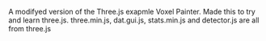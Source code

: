 A modifyed version of the Three.js exapmle Voxel Painter. Made this to try and learn three.js.
three.min.js, dat.gui.js, stats.min.js and detector.js are all from three.js
